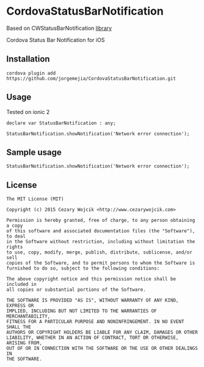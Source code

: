 # CordovaStatusBarNotification
Based on CWStatusBarNotification [library](https://github.com/cezarywojcik/CWStatusBarNotification/)

Cordova Status Bar Notification for iOS

## Installation

`cordova plugin add https://github.com/jorgemejia/CordovaStatusBarNotification.git`

## Usage
Tested on ionic 2 

```objc
declare var StatusBarNotification : any;

StatusBarNotification.showNotification('Network error connection');
```

## Sample usage
```objc
StatusBarNotification.showNotification('Network error connection');
```


## License

    The MIT License (MIT)

    Copyright (c) 2015 Cezary Wojcik <http://www.cezarywojcik.com>

    Permission is hereby granted, free of charge, to any person obtaining a copy
    of this software and associated documentation files (the "Software"), to deal
    in the Software without restriction, including without limitation the rights
    to use, copy, modify, merge, publish, distribute, sublicense, and/or sell
    copies of the Software, and to permit persons to whom the Software is
    furnished to do so, subject to the following conditions:

    The above copyright notice and this permission notice shall be included in
    all copies or substantial portions of the Software.

    THE SOFTWARE IS PROVIDED "AS IS", WITHOUT WARRANTY OF ANY KIND, EXPRESS OR
    IMPLIED, INCLUDING BUT NOT LIMITED TO THE WARRANTIES OF MERCHANTABILITY,
    FITNESS FOR A PARTICULAR PURPOSE AND NONINFRINGEMENT. IN NO EVENT SHALL THE
    AUTHORS OR COPYRIGHT HOLDERS BE LIABLE FOR ANY CLAIM, DAMAGES OR OTHER
    LIABILITY, WHETHER IN AN ACTION OF CONTRACT, TORT OR OTHERWISE, ARISING FROM,
    OUT OF OR IN CONNECTION WITH THE SOFTWARE OR THE USE OR OTHER DEALINGS IN
    THE SOFTWARE.
